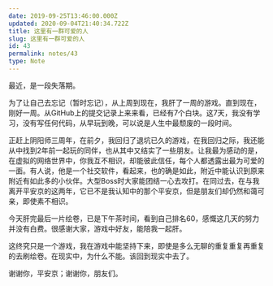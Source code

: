 ```yaml
---
date: 2019-09-25T13:46:00.000Z
updated: 2020-09-04T21:40:34.722Z
title: 这里有一群可爱的人
slug: 这里有一群可爱的人
id: 43
permalink: notes/43
type: Note
---
```


最近，是一段失落期。

为了让自己去忘记（暂时忘记），从上周到现在，我肝了一周的游戏。直到现在，刚好一周。从GitHub上的提交记录上来来看，已经有7个白块。这7天，我没有学习，没有写任何代码，从早玩到晚，可以说是人生中最颓废的一段时间。

正赶上阴阳师三周年，在前夕，我回归了退坑已久的游戏，在我回归之际，我还能从中找到2年前一起玩的同伴，也从其中又结实了一些朋友。让我最为感动的是，在虚拟的网络世界中，你我互不相识，却能彼此信任，每个人都透露出最为可爱的一面。有人说，他是一个社交软件，看起来，也的确是如此，附近中能认识到原来附近有如此多的小伙伴。大型Boss时大家能团结一心去攻打。在同过去，在与我离开平安京的这两年，它已不是我认知中的那个平安京，但是朋友们却仍然和蔼可亲，即使素不相识。

今天肝完最后一片绘卷，已是下午茶时间，看到自己排名60，感慨这几天的努力并没有白费。很感谢大家，游戏中好友，能陪我一起肝。

这终究只是一个游戏，我在游戏中能坚持下来，即使是多么无聊的重复重复再重复的去刷绘卷。在现实中，为什么不能。该回到现实中去了。

谢谢你，平安京；谢谢你，朋友们。